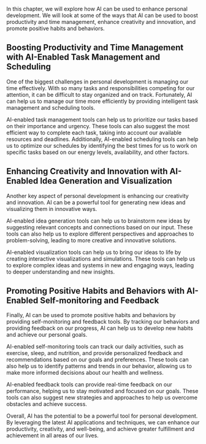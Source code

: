 
In this chapter, we will explore how AI can be used to enhance personal development. We will look at some of the ways that AI can be used to boost productivity and time management, enhance creativity and innovation, and promote positive habits and behaviors.

Boosting Productivity and Time Management with AI-Enabled Task Management and Scheduling
----------------------------------------------------------------------------------------

One of the biggest challenges in personal development is managing our time effectively. With so many tasks and responsibilities competing for our attention, it can be difficult to stay organized and on track. Fortunately, AI can help us to manage our time more efficiently by providing intelligent task management and scheduling tools.

AI-enabled task management tools can help us to prioritize our tasks based on their importance and urgency. These tools can also suggest the most efficient way to complete each task, taking into account our available resources and deadlines. Additionally, AI-enabled scheduling tools can help us to optimize our schedules by identifying the best times for us to work on specific tasks based on our energy levels, availability, and other factors.

Enhancing Creativity and Innovation with AI-Enabled Idea Generation and Visualization
-------------------------------------------------------------------------------------

Another key aspect of personal development is enhancing our creativity and innovation. AI can be a powerful tool for generating new ideas and visualizing them in innovative ways.

AI-enabled idea generation tools can help us to brainstorm new ideas by suggesting relevant concepts and connections based on our input. These tools can also help us to explore different perspectives and approaches to problem-solving, leading to more creative and innovative solutions.

AI-enabled visualization tools can help us to bring our ideas to life by creating interactive visualizations and simulations. These tools can help us to explore complex ideas and systems in new and engaging ways, leading to deeper understanding and new insights.

Promoting Positive Habits and Behaviors with AI-Enabled Self-monitoring and Feedback
------------------------------------------------------------------------------------

Finally, AI can be used to promote positive habits and behaviors by providing self-monitoring and feedback tools. By tracking our behaviors and providing feedback on our progress, AI can help us to develop new habits and achieve our personal goals.

AI-enabled self-monitoring tools can track our daily activities, such as exercise, sleep, and nutrition, and provide personalized feedback and recommendations based on our goals and preferences. These tools can also help us to identify patterns and trends in our behavior, allowing us to make more informed decisions about our health and wellness.

AI-enabled feedback tools can provide real-time feedback on our performance, helping us to stay motivated and focused on our goals. These tools can also suggest new strategies and approaches to help us overcome obstacles and achieve success.

Overall, AI has the potential to be a powerful tool for personal development. By leveraging the latest AI applications and techniques, we can enhance our productivity, creativity, and well-being, and achieve greater fulfillment and achievement in all areas of our lives.
